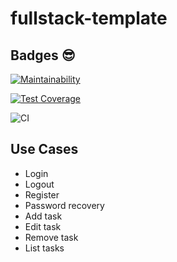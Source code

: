# fullstack-template

## Badges 😎

[![Maintainability](https://api.codeclimate.com/v1/badges/33725b82e00ea8dba002/maintainability)](https://codeclimate.com/github/douglasselias/fullstack-template/maintainability)

[![Test Coverage](https://api.codeclimate.com/v1/badges/33725b82e00ea8dba002/test_coverage)](https://codeclimate.com/github/douglasselias/fullstack-template/test_coverage)

![CI](https://github.com/douglasselias/fullstack-template/workflows/CI/badge.svg)

## Use Cases

- Login
- Logout
- Register
- Password recovery
- Add task
- Edit task
- Remove task
- List tasks
